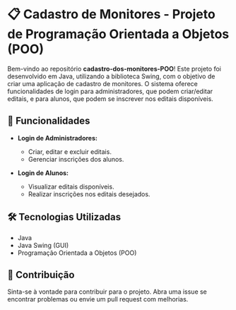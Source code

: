 # 📋 Cadastro de Monitores - Projeto de Programação Orientada a Objetos (POO)

Bem-vindo ao repositório **cadastro-dos-monitores-POO**! Este projeto foi desenvolvido em Java, utilizando a biblioteca Swing, com o objetivo de criar uma aplicação de cadastro de monitores. O sistema oferece funcionalidades de login para administradores, que podem criar/editar editais, e para alunos, que podem se inscrever nos editais disponíveis.

## 🚀 Funcionalidades

- **Login de Administradores:**
  - Criar, editar e excluir editais.
  - Gerenciar inscrições dos alunos.

- **Login de Alunos:**
  - Visualizar editais disponíveis.
  - Realizar inscrições nos editais desejados.

## 🛠️ Tecnologias Utilizadas

- Java
- Java Swing (GUI)
- Programação Orientada a Objetos (POO)

## 🤝 Contribuição

Sinta-se à vontade para contribuir para o projeto. Abra uma issue se encontrar problemas ou envie um pull request com melhorias.
